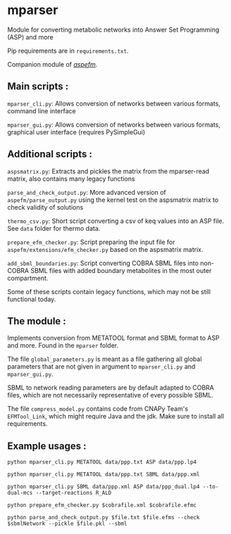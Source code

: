 # mparser

Module for converting metabolic networks into Answer Set Programming (ASP) and more

Pip requirements are in `requirements.txt`.

Companion module of *[aspefm](https://github.com/maxm4/aspefm)*.

## Main scripts :

`mparser_cli.py`: Allows conversion of networks between various formats, command line interface

`mparser_gui.py`: Allows conversion of networks between various formats, graphical user interface (requires PySimpleGui)

## Additional scripts :

`aspsmatrix.py`: Extracts and pickles the matrix from the mparser-read matrix, also contains many legacy functions

`parse_and_check_output.py`: More advanced version of `aspefm/parse_output.py` using the kernel test on the aspsmatrix matrix to check validity of solutions

`thermo_csv.py`: Short script converting a csv of keq values into an ASP file. See `data` folder for thermo data.

`prepare_efm_checker.py`: Script preparing the input file for `aspefm/extensions/efm_checker.py` based on the aspsmatrix matrix.

`add_sbml_boundaries.py`: Script converting COBRA SBML files into non-COBRA SBML files with added boundary metabolites in the most outer compartment.

Some of these scripts contain legacy functions, which may not be still functional today.

## The module :

Implements conversion from METATOOL format and SBML format to ASP and more. Found in the `mparser` folder.

The file `global_parameters.py` is meant as a file gathering all global parameters that are not given in argument to `mparser_cli.py` and `mparser_gui.py`.

SBML to network reading parameters are by default adapted to COBRA files, which are not necessarily representative of every possible SBML.

The file `compress_model.py` contains code from CNAPy Team's `EFMTool_Link`, which might require Java and the jdk. Make sure to install all requirements.

## Example usages :

```python mparser_cli.py METATOOL data/ppp.txt ASP data/ppp.lp4 ```

```python mparser_cli.py METATOOL data/ppp.txt SBML data/ppp.xml ```

```python mparser_cli.py SBML data/ppp.xml ASP data/ppp_dual.lp4 --to-dual-mcs --target-reactions R_ALD```

```python prepare_efm_checker.py $cobrafile.xml $cobrafile.efmc```

```python parse_and_check_output.py $file.txt $file.efms --check $sbmlNetwork --pickle $file.pkl --sbml```
